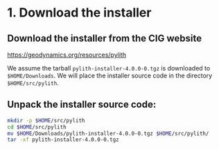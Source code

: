 # 1. Download the installer

## Download the installer from the CIG website

  <https://geodynamics.org/resources/pylith>

  We assume the tarball `pylith-installer-4.0.0-0.tgz` is downloaded to `$HOME/Downloads`. We will place the installer source code in the directory `$HOME/src/pylith`.

## Unpack the installer source code:

```bash
mkdir -p $HOME/src/pylith
cd $HOME/src/pylith
mv $HOME/Downloads/pylith-installer-4.0.0-0.tgz $HOME/src/pylith/
tar -xf pylith-installer-4.0.0-0.tgz
```
